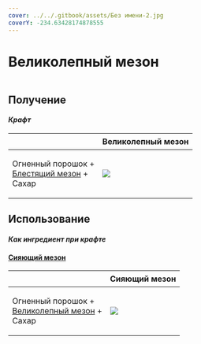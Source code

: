 ```yaml
---
cover: ../../.gitbook/assets/Без имени-2.jpg
coverY: -234.63428174878555
---
```


# Великолепный мезон

<figure><img src="../../.gitbook/assets/meson_4_128.png" alt=""><figcaption></figcaption></figure>

## Получение

#### _Крафт_

| ㅤ                                                                                |  Великолепный мезон                     |
| -------------------------------------------------------------------------------- | --------------------------------------- |
| <p>Огненный порошок +<br><a href="meson_3.md">Блестящий мезон</a> +<br>Сахар</p> | ![](../../.gitbook/assets/meson\_4.png) |

## Использование

#### _Как ингредиент при крафте_

#### [Сияющий мезон](meson_5.md)

| ㅤ                                                                                   |  Сияющий мезон                          |
| ----------------------------------------------------------------------------------- | --------------------------------------- |
| <p>Огненный порошок +<br><a href="meson_4.md">Великолепный мезон</a> +<br>Сахар</p> | ![](../../.gitbook/assets/meson\_5.png) |

